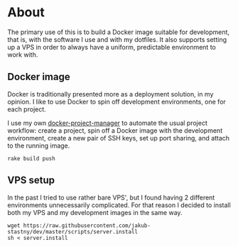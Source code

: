 # About

The primary use of this is to build a Docker image suitable for development, that is, with the software I use and with my dotfiles. It also supports setting up a VPS in order to always have a uniform, predictable environment to work with.

## Docker image

Docker is traditionally presented more as a deployment solution, in my opinion. I like to use Docker to spin off development environments, one for each project.

I use my own [docker-project-manager](https://github.com/jakub-stastny/docker-project-manager) to automate the usual project workflow: create a project, spin off a Docker image with the development environment, create a new pair of SSH keys, set up port sharing, and attach to the running image.

```
rake build push
```

## VPS setup

In the past I tried to use rather bare VPS', but I found having 2 different environments unnecessarily complicated. For that reason I decided to install both my VPS and my development images in the same way.

```
wget https://raw.githubusercontent.com/jakub-stastny/dev/master/scripts/server.install
sh < server.install
```
